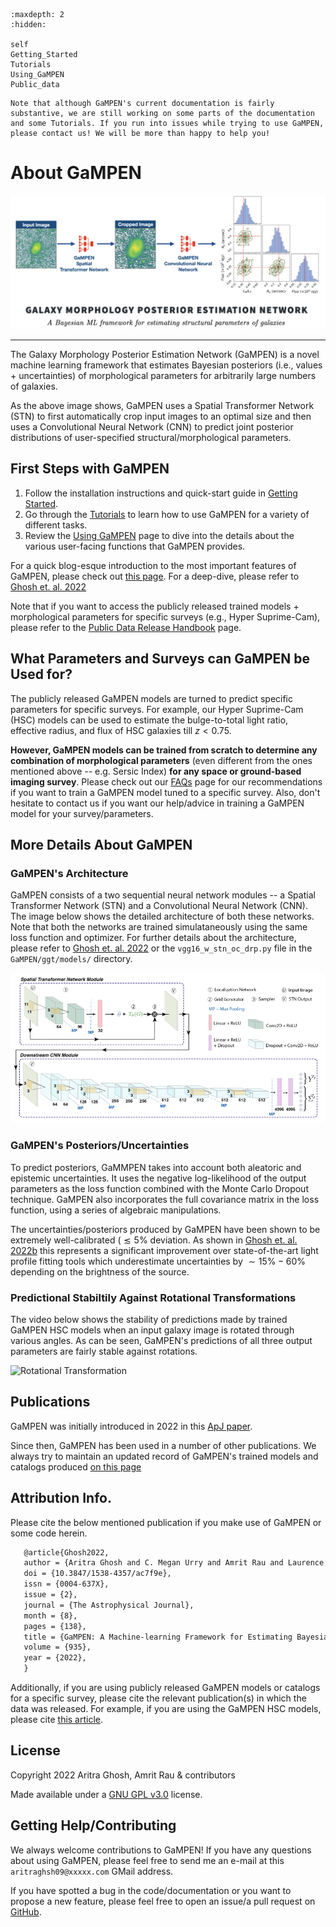 ```{toctree}
:maxdepth: 2
:hidden:

self
Getting_Started
Tutorials
Using_GaMPEN
Public_data
```

```{attention}
Note that although GaMPEN's current documentation is fairly substantive, we are still working on some parts of the documentation and some Tutorials. If you run into issues while trying to use GaMPEN, please contact us! We will be more than happy to help you!
```

# About GaMPEN

![Introductory Image](./../assets/gampen_intro_crop.png)

***
The Galaxy Morphology Posterior Estimation Network (GaMPEN) is a novel machine learning framework that estimates Bayesian posteriors (i.e., values + uncertainties) of morphological parameters for arbitrarily large numbers of galaxies. 

As the above image shows, GaMPEN uses a Spatial Transformer Network (STN) to first automatically crop input images to an optimal size and then uses a Convolutional Neural Network (CNN) to predict joint posterior distributions of user-specified structural/morphological parameters.

## First Steps with GaMPEN
1. Follow the installation instructions and quick-start guide in [Getting Started](./Getting_Started.md).
2. Go through the [Tutorials](./Tutorials.md) to learn how to use GaMPEN for a variety of different tasks.
3. Review the [Using GaMPEN](./Using_GaMPEN.md) page to dive into the details about the various user-facing functions that GaMPEN provides.

For a quick blog-esque introduction to the most important features of GaMPEN, please check out [this page](http://www.astro.yale.edu/aghosh/gampen.html). For a deep-dive, please refer to [Ghosh et. al. 2022](https://iopscience.iop.org/article/10.3847/1538-4357/ac7f9e)

Note that if you want to access the publicly released trained models + morphological parameters for specific surveys (e.g., Hyper Suprime-Cam), please refer to the [Public Data Release Handbook](./Public_data.md) page.


## What Parameters and Surveys can GaMPEN be Used for?

The publicly released GaMPEN models are turned to predict specific parameters for specific surveys. For example, our Hyper Suprime-Cam (HSC) models can be used to estimate the bulge-to-total light ratio, effective radius, and flux of HSC galaxies till $z < 0.75$.

**However, GaMPEN models can be trained from scratch to determine any combination of morphological parameters** (even different from the ones mentioned above -- e.g. Sersic Index) **for any space or ground-based imaging survey**. Please check out our [FAQs](./FAQs.md) page for our recommendations if you want to train a GaMPEN model tuned to a specific survey. Also, don't hesitate to contact us if you want our help/advice in training a GaMPEN model for your survey/parameters.

## More Details About GaMPEN

### GaMPEN's Architecture
GaMPEN consists of a two sequential neural network modules -- a Spatial Transformer Network (STN) and a Convolutional Neural Network (CNN). The image below shows the detailed architecture of both these networks. Note that both the networks are trained simulataneously using the same loss function and optimizer. For further details about the architecture, please refer to [Ghosh et. al. 2022](https://iopscience.iop.org/article/10.3847/1538-4357/ac7f9e) or the `vgg16_w_stn_oc_drp.py` file in the `GaMPEN/ggt/models/` directory.


![GaMPEN architecture](../assets/GaMPEN_architecture.png "Architecture of GaMPEN")

### GaMPEN's Posteriors/Uncertainties
To predict posteriors, GaMMPEN takes into account both aleatoric and epistemic uncertainties. It uses the negative log-likelihood of the output parameters as the loss function combined with the Monte Carlo Dropout technique. GaMPEN also incorporates the full covariance matrix in the loss function, using a series of algebraic manipulations.

The uncertainties/posteriors produced by GaMPEN have been shown to be extremely well-calibrated ($\lesssim 5\%$ deviation. As shown in [Ghosh et. al. 2022b](https://arxiv.org/abs/2212.00051) this represents a significant improvement over state-of-the-art light profile fitting tools which underestimate uncertainties by $\sim15\%-60\%$ depending on the brightness of the source. 

### Predictional Stabiltily Against Rotational Transformations
The video below shows the stability of predictions made by trained GaMPEN HSC models when an input galaxy image is rotated through various angles. As can be seen, GaMPEN's predictions of all three output parameters are fairly stable against rotations.

![Rotational Transformation](./../assets/real_data_gampen_video.gif "Rotational Transformation")


## Publications

GaMPEN was initially introduced in 2022 in this [ApJ paper](https://iopscience.iop.org/article/10.3847/1538-4357/ac7f9e). 

Since then, GaMPEN has been used in a number of other publications. We always try to maintain an updated record of GaMPEN's trained models and catalogs produced [on this page](http://gampen.ghosharitra.com/)


## Attribution Info.

Please cite the below mentioned publication if you make use of GaMPEN or some code herein.

```tex
   @article{Ghosh2022,
   author = {Aritra Ghosh and C. Megan Urry and Amrit Rau and Laurence Perreault-Levasseur and Miles Cranmer and Kevin Schawinski and Dominic Stark and Chuan Tian and Ryan Ofman and Tonima Tasnim Ananna and Connor Auge and Nico Cappelluti and David B. Sanders and Ezequiel Treister},
   doi = {10.3847/1538-4357/ac7f9e},
   issn = {0004-637X},
   issue = {2},
   journal = {The Astrophysical Journal},
   month = {8},
   pages = {138},
   title = {GaMPEN: A Machine-learning Framework for Estimating Bayesian Posteriors of Galaxy Morphological Parameters},
   volume = {935},
   year = {2022},
   }
```

Additionally, if you are using publicly released GaMPEN models or catalogs for a specific survey, please cite the relevant publication(s) in which the data was released. For example, if you are using the GaMPEN HSC models, please cite [this article](https://arxiv.org/abs/2212.00051).

## License

Copyright 2022 Aritra Ghosh, Amrit Rau & contributors

Made available under a [GNU GPL v3.0](https://github.com/aritraghsh09/GaMPEN/blob/master/LICENSE) license. 


## Getting Help/Contributing

We always welcome contributions to GaMPEN! If you have any questions about using GaMPEN, please feel free to send me an e-mail at this ``aritraghsh09@xxxxx.com`` GMail address.

If you have spotted a bug in the code/documentation or you want to propose a new feature, please feel free to open an issue/a pull request on [GitHub](https://github.com/aritraghsh09/GaMPEN).


